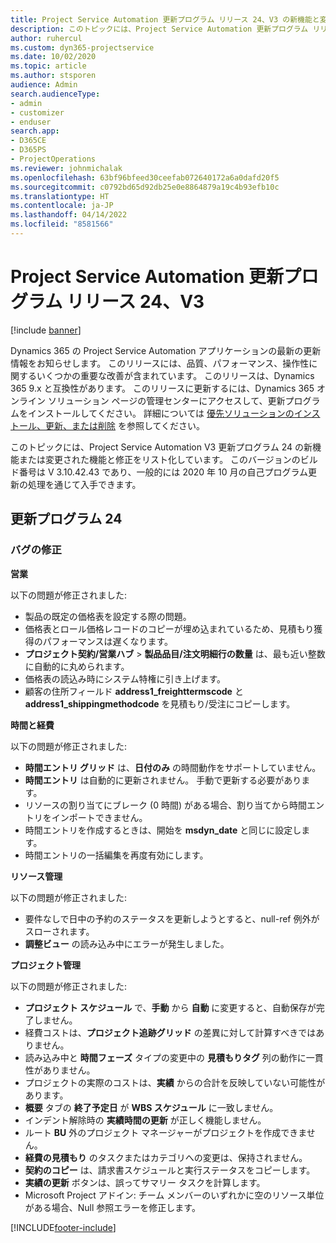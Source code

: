 ```yaml
---
title: Project Service Automation 更新プログラム リリース 24、V3 の新機能と変更点
description: このトピックには、Project Service Automation 更新プログラム リリース 24、V3 で利用可能な機能と修正をリスト化しています。
author: ruhercul
ms.custom: dyn365-projectservice
ms.date: 10/02/2020
ms.topic: article
ms.author: stsporen
audience: Admin
search.audienceType:
- admin
- customizer
- enduser
search.app:
- D365CE
- D365PS
- ProjectOperations
ms.reviewer: johnmichalak
ms.openlocfilehash: 63bf96bfeed30ceefab072640172a6a0dafd20f5
ms.sourcegitcommit: c0792bd65d92db25e0e8864879a19c4b93efb10c
ms.translationtype: HT
ms.contentlocale: ja-JP
ms.lasthandoff: 04/14/2022
ms.locfileid: "8581566"
---
```

# <a name="project-service-automation-update-release-24-v3"></a>Project Service Automation 更新プログラム リリース 24、V3

[!include [banner](../includes/psa-now-project-operations.md)]

Dynamics 365 の Project Service Automation アプリケーションの最新の更新情報をお知らせします。 このリリースには、品質、パフォーマンス、操作性に関するいくつかの重要な改善が含まれています。 このリリースは、Dynamics 365 9.x と互換性があります。 このリリースに更新するには、Dynamics 365 オンライン ソリューション ページの管理センターにアクセスして、更新プログラムをインストールしてください。 詳細については [優先ソリューションのインストール、更新、または削除](/power-platform/admin/install-remove-preferred-solution) を参照してください。

このトピックには、Project Service Automation V3 更新プログラム 24 の新機能または変更された機能と修正をリスト化しています。 このバージョンのビルド番号は V 3.10.42.43 であり、一般的には 2020 年 10 月の自己プログラム更新の処理を通じて入手できます。

## <a name="update-release-24"></a>更新プログラム 24

### <a name="bug-fixes"></a>バグの修正

**営業**

以下の問題が修正されました:

- 製品の既定の価格表を設定する際の問題。
- 価格表とロール価格レコードのコピーが埋め込まれているため、見積もり獲得のパフォーマンスは遅くなります。
- **プロジェクト契約/営業ハブ** > **製品品目/注文明細行の数量** は、最も近い整数に自動的に丸められます。
- 価格表の読込み時にシステム特権に引き上げます。
- 顧客の住所フィールド **address1_freighttermscode** と **address1_shippingmethodcode** を見積もり/受注にコピーします。 


**時間と経費**

以下の問題が修正されました:

- **時間エントリ グリッド** は、**日付のみ** の時間動作をサポートしていません。
- **時間エントリ** は自動的に更新されません。 手動で更新する必要があります。
- リソースの割り当てにブレーク (0 時間) がある場合、割り当てから時間エントリをインポートできません。
- 時間エントリを作成するときは、開始を **msdyn_date** と同じに設定します。
- 時間エントリの一括編集を再度有効にします。

**リソース管理**

以下の問題が修正されました:

- 要件なしで日中の予約のステータスを更新しようとすると、null-ref 例外がスローされます。
- **調整ビュー** の読み込み中にエラーが発生しました。


**プロジェクト管理**

以下の問題が修正されました:

- **プロジェクト スケジュール** で、**手動** から **自動** に変更すると、自動保存が完了しません。
- 経費コストは、**プロジェクト追跡グリッド** の差異に対して計算すべきではありません。
- 読み込み中と **時間フェーズ** タイプの変更中の **見積もりタグ** 列の動作に一貫性がありません。
- プロジェクトの実際のコストは、**実績** からの合計を反映していない可能性があります。
- **概要** タブの **終了予定日** が **WBS スケジュール** に一致しません。
- インデント解除時の **実績時間の更新** が正しく機能しません。
- ルート **BU** 外のプロジェクト マネージャーがプロジェクトを作成できません。
- **経費の見積もり** のタスクまたはカテゴリへの変更は、保持されません。
- **契約のコピー** は、請求書スケジュールと実行ステータスをコピーします。
- **実績の更新** ボタンは、誤ってサマリー タスクを計算します。
- Microsoft Project アドイン: チーム メンバーのいずれかに空のリソース単位がある場合、Null 参照エラーを修正します。



[!INCLUDE[footer-include](../includes/footer-banner.md)]
